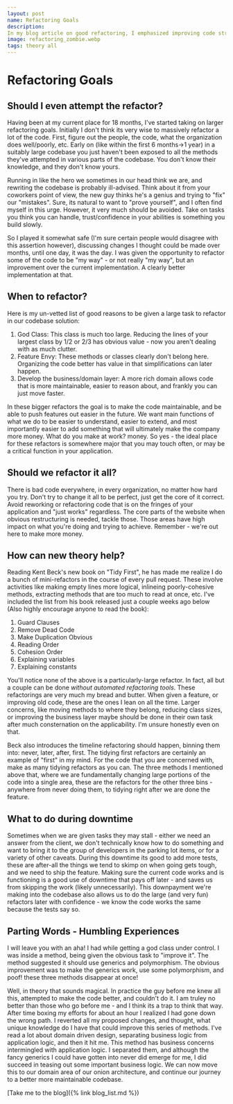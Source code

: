 ```yaml
---
layout: post
name: Refactoring Goals
description:
In my blog article on good refactoring, I emphasized improving code structure without altering functionality, focusing on goals like readability, complexity reduction, and maintainability. I advised keeping changes small, using automated tests, and refactoring regularly, with clear objectives like simplifying logic, removing duplication, and optimizing performance.
image: refactoring_zombie.webp
tags: theory all
---
```

# Refactoring Goals

## Should I even attempt the refactor?

Having been at my current place for 18 months, I've started taking on larger refactoring goals. Initially I don't think its very wise
to massively refactor a lot of the code. First, figure out the people, the code, what the organization does well/poorly, etc. Early on 
(like within the first 6 months->1 year) in a suitably large codebase you just haven't been exposed to all the methods they've attempted
in various parts of the codebase. You don't know their knowledge, and they don't know yours. 

Running in like the hero we sometimes in our head think we are, and rewriting the codebase is probably ill-advised. Think about it from 
your coworkers point of view, the new guy thinks he's a genius and trying to "fix" our "mistakes". Sure, its natural to want to "prove 
yourself", and I often find myself in this urge. However, it very much should be avoided. Take on tasks you think you can handle, 
trust/confidence in your abilities is something you build slowly.

So I played it somewhat safe (I'm sure certain people would disagree with this assertion however), discussing changes I thought could 
be made over months, until one day, it was the day. I was given the opportunity to refactor some of the code to be "my way" - or 
not really "my way", but an improvement over the current implementation. A clearly better implementation at that.

## When to refactor?

Here is my un-vetted list of good reasons to be given a large task to refactor in our codebase solution:
1. God Class: This class is much too large. Reducing the lines of your largest class by 1/2 or 2/3 has obvious value - now you aren't dealing with as much clutter.
2. Feature Envy: These methods or classes clearly don't belong here. Organizing the code better has value in that simplifications can later happen.
3. Develop the business/domain layer: A more rich domain allows code that is more maintainable, easier to reason about, and frankly you can just move faster.

In these bigger refactors the goal is to make the code maintainable, and be able to push features out easier in the future. We want main
functions of what we do to be easier to understand, easier to extend, and most importantly easier to add something that will ultimately
make the company more money. What do you make at work? money. So yes - the ideal place for these refactors is somewhere major that you may
touch often, or may be a critical function in your application. 

## Should we refactor it all?

There is bad code everywhere, in every organization, no matter how hard you try. Don't try to change it all to be perfect, just get the core 
of it correct. Avoid reworking or refactoring code that is on the fringes of your application and "just works" regardless. The core parts
of the website when obvious restructuring is needed, tackle those. Those areas have high impact on what you're doing and trying to achieve. 
Remember - we're out here to make more money.

## How can new theory help?

Reading Kent Beck's new book on "Tidy First", he has made me realize I do a bunch of mini-refactors in the course of every pull request.
These involve activities like making empty lines more logical, inlineing poorly-cohesive methods, extracting methods that are too much to read
at once, etc. I've included the list from his book released just a couple weeks ago below (Also highly encourage anyone to read the book): 

1. Guard Clauses
2. Remove Dead Code
3. Make Duplication Obvious
4. Reading Order
5. Cohesion Order
6. Explaining variables
7. Explaining constants

You'll notice none of the above is a particularly-large refactor. In fact, all but a couple can be done _without automated refactoring tools_.
These refactorings are very much my bread and butter. When given a feature, or improving old code, these are the ones I lean on all the time.
Larger concerns, like moving methods to where they belong, reducing class sizes, or improving the business layer maybe should be done in their
own task after much consternation on the applicability. I'm unsure honestly even on that.

Beck also introduces the timeline refactoring should happen, binning them into: never, later, after, first. The tidying first refactors are certainly
an example of "first" in my mind. For the code that you are concerned with, make as many tidying refactors as you can. The three methods I mentioned
above that, where we are fundamentally changing large portions of the code into a single area, these are the refactors for the other three bins -
anywhere from never doing them, to tidying right after we are done the feature.

## What to do during downtime

Sometimes when we are given tasks they may stall - either we need an answer from the client, we don't technically know how to do something and want
to bring it to the group of developers in the parking lot items, or for a variety of other caveats. During this downtime its good to add more tests, 
these are after-all the things we tend to skimp on when going gets tough, and we need to ship the feature. Making sure the current code works and is
functioning is a good use of downtime that pays off later - and saves us from skipping the work (likely unnecessarily). This downpayment we're making
into the codebase also allows us to do the large (and very fun) refactors later with confidence - we know the code works the same because the tests say so.

## Parting Words - Humbling Experiences

I will leave you with an aha! I had while getting a god class under control. I was inside a method, being given the obvious task to "improve it". The 
method suggested it should use generics and polymorphism. The obvious improvement was to make the generics work, use some polymorphism,
and poof! these three methods disappear at once! 

Well, in theory that sounds magical. In practice the guy before me knew all this, attempted to make the code better, and couldn't do it. I am truley 
no better than those who go before me - and I think its a trap to think that way. After time boxing my efforts for about an hour I realized I had gone down
the wrong path. I reverted all my proposed changes, and thought, what unique knowledge do I have that could improve this series of methods. I've read a lot
about domain driven design, separating business logic from application logic, and then it hit me. This method has business concerns intermingled with
application logic. I separated them, and although the fancy generics I could have gotten into never did emerge for me, I did succeed in teasing out
some important business logic. We can now move this to our domain area of our onion architecture, and continue our journey to a better more maintainable
codebase.

[Take me to the blog]({% link blog_list.md %})
